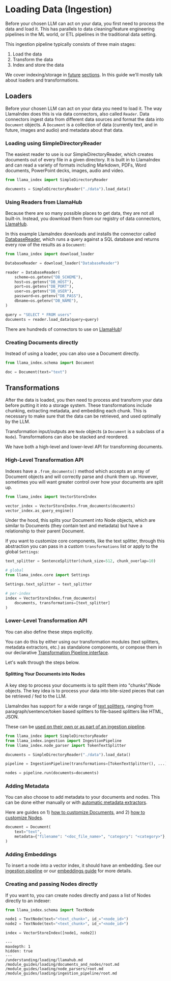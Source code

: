 # Loading Data (Ingestion)

Before your chosen LLM can act on your data, you first need to process the data and load it. This has parallels to data cleaning/feature engineering pipelines in the ML world, or ETL pipelines in the traditional data setting.

This ingestion pipeline typically consists of three main stages:

1. Load the data
2. Transform the data
3. Index and store the data

We cover indexing/storage in [future](/understanding/indexing/indexing.md) [sections](/understanding/storing/storing.md). In this guide we'll mostly talk about loaders and transformations.

## Loaders

Before your chosen LLM can act on your data you need to load it. The way LlamaIndex does this is via data connectors, also called `Reader`. Data connectors ingest data from different data sources and format the data into `Document` objects. A `Document` is a collection of data (currently text, and in future, images and audio) and metadata about that data.

### Loading using SimpleDirectoryReader

The easiest reader to use is our SimpleDirectoryReader, which creates documents out of every file in a given directory. It is built in to LlamaIndex and can read a variety of formats including Markdown, PDFs, Word documents, PowerPoint decks, images, audio and video.

```python
from llama_index import SimpleDirectoryReader

documents = SimpleDirectoryReader("./data").load_data()
```

### Using Readers from LlamaHub

Because there are so many possible places to get data, they are not all built-in. Instead, you download them from our registry of data connectors, [LlamaHub](/understanding/loading/llamahub.md).

In this example LlamaIndex downloads and installs the connector called [DatabaseReader](https://llamahub.ai/l/database), which runs a query against a SQL database and returns every row of the results as a `Document`:

```python
from llama_index import download_loader

DatabaseReader = download_loader("DatabaseReader")

reader = DatabaseReader(
    scheme=os.getenv("DB_SCHEME"),
    host=os.getenv("DB_HOST"),
    port=os.getenv("DB_PORT"),
    user=os.getenv("DB_USER"),
    password=os.getenv("DB_PASS"),
    dbname=os.getenv("DB_NAME"),
)

query = "SELECT * FROM users"
documents = reader.load_data(query=query)
```

There are hundreds of connectors to use on [LlamaHub](https://llamahub.ai)!

### Creating Documents directly

Instead of using a loader, you can also use a Document directly.

```python
from llama_index.schema import Document

doc = Document(text="text")
```

## Transformations

After the data is loaded, you then need to process and transform your data before putting it into a storage system. These transformations include chunking, extracting metadata, and embedding each chunk. This is necessary to make sure that the data can be retrieved, and used optimally by the LLM.

Transformation input/outputs are `Node` objects (a `Document` is a subclass of a `Node`). Transformations can also be stacked and reordered.

We have both a high-level and lower-level API for transforming documents.

### High-Level Transformation API

Indexes have a `.from_documents()` method which accepts an array of Document objects and will correctly parse and chunk them up. However, sometimes you will want greater control over how your documents are split up.

```python
from llama_index import VectorStoreIndex

vector_index = VectorStoreIndex.from_documents(documents)
vector_index.as_query_engine()
```

Under the hood, this splits your Document into Node objects, which are similar to Documents (they contain text and metadata) but have a relationship to their parent Document.

If you want to customize core components, like the text splitter, through this abstraction you can pass in a custom `transformations` list or apply to the global `Settings`:

```python
text_splitter = SentenceSplitter(chunk_size=512, chunk_overlap=10)

# global
from llama_index.core import Settings

Settings.text_splitter = text_splitter

# per-index
index = VectorStoreIndex.from_documents(
    documents, transformations=[text_splitter]
)
```

### Lower-Level Transformation API

You can also define these steps explicitly.

You can do this by either using our transformation modules (text splitters, metadata extractors, etc.) as standalone components, or compose them in our declarative [Transformation Pipeline interface](/module_guides/loading/ingestion_pipeline/root.md).

Let's walk through the steps below.

#### Splitting Your Documents into Nodes

A key step to process your documents is to split them into "chunks"/Node objects. The key idea is to process your data into bite-sized pieces that can be retrieved / fed to the LLM.

LlamaIndex has support for a wide range of [text splitters](/module_guides/loading/node_parsers/modules.md), ranging from paragraph/sentence/token based splitters to file-based splitters like HTML, JSON.

These can be [used on their own or as part of an ingestion pipeline](/module_guides/loading/node_parsers/root.md).

```python
from llama_index import SimpleDirectoryReader
from llama_index.ingestion import IngestionPipeline
from llama_index.node_parser import TokenTextSplitter

documents = SimpleDirectoryReader("./data").load_data()

pipeline = IngestionPipeline(transformations=[TokenTextSplitter(), ...])

nodes = pipeline.run(documents=documents)
```

### Adding Metadata

You can also choose to add metadata to your documents and nodes. This can be done either manually or with [automatic metadata extractors](/module_guides/loading/documents_and_nodes/usage_metadata_extractor.md).

Here are guides on 1) [how to customize Documents](/module_guides/loading/documents_and_nodes/usage_documents.md), and 2) [how to customize Nodes](/module_guides/loading/documents_and_nodes/usage_nodes.md).

```python
document = Document(
    text="text",
    metadata={"filename": "<doc_file_name>", "category": "<category>"},
)
```

### Adding Embeddings

To insert a node into a vector index, it should have an embedding. See our [ingestion pipeline](/module_guides/loading/ingestion_pipeline/root.md) or our [embeddings guide](/module_guides/models/embeddings.md) for more details.

### Creating and passing Nodes directly

If you want to, you can create nodes directly and pass a list of Nodes directly to an indexer:

```python
from llama_index.schema import TextNode

node1 = TextNode(text="<text_chunk>", id_="<node_id>")
node2 = TextNode(text="<text_chunk>", id_="<node_id>")

index = VectorStoreIndex([node1, node2])
```

```{toctree}
---
maxdepth: 1
hidden: true
---
/understanding/loading/llamahub.md
/module_guides/loading/documents_and_nodes/root.md
/module_guides/loading/node_parsers/root.md
/module_guides/loading/ingestion_pipeline/root.md
```
